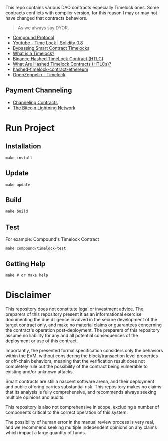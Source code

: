 This repo contains various DAO contracts especially Timelock ones. Some contracts conflicts with compiler version, for this reason I may or may not have changed that contracts behaviors.

> As we always say DYOR.

- [Compound Protocol](https://github.com/compound-finance/compound-protocol/blob/master/contracts/Timelock.sol "https://github.com/compound-finance/compound-protocol/blob/master/contracts/Timelock.sol")
- [Youtube - Time Lock | Solidity 0.8](https://www.youtube.com/watch?v=P1f2a5Ckjpg "https://www.youtube.com/watch?v=P1f2a5Ckjpg")
- [Bypassing Smart Contract Timelocks](https://blog.openzeppelin.com/bypassing-smart-contract-timelocks/ "https://blog.openzeppelin.com/bypassing-smart-contract-timelocks/")
- [What is a Timelock?](https://www.certik.com/resources/blog/Timelock "https://www.certik.com/resources/blog/Timelock")
- [Binance Hashed TimeLock Contract (HTLC)](https://academy.binance.com/en/glossary/hashed-timelock-contract "https://academy.binance.com/en/glossary/hashed-timelock-contract")
- [What Are Hashed Timelock Contracts (HTLCs)?](https://hackernoon.com/what-are-hashed-timelock-contracts-htlcs-application-in-lightning-network-payment-channels-14437eeb9345 "https://hackernoon.com/what-are-hashed-timelock-contracts-htlcs-application-in-lightning-network-payment-channels-14437eeb9345")
- [hashed-timelock-contract-ethereum](https://github.com/chatch/hashed-timelock-contract-ethereum "https://github.com/chatch/hashed-timelock-contract-ethereum")
- [OpenZeppelin - Timelock](https://docs.openzeppelin.com/contracts/4.x/api/governance#timelock "https://docs.openzeppelin.com/contracts/4.x/api/governance#timelock")

## Payment Channeling

- [Channeling Contracts](https://rusty.ozlabs.org/?p=467 "https://rusty.ozlabs.org/?p=467")
- [The Bitcoin Lightning Network](http://lightning.network/lightning-network-paper-DRAFT-0.5.pdf "http://lightning.network/lightning-network-paper-DRAFT-0.5.pdf")

# Run Project

## Installation

```shell
make install
```

## Update

```shell
make update
```

## Build

```shell
make build
```

## Test

For example:
Compound's Timelock Contract

```shell
make compound/timelock-test
```

## Getting Help

```shell
make # or make help
```

# Disclaimer

This repository does not constitute legal or investment advice. The preparers of this repository present it as an informational exercise documenting the due diligence involved in the secure development of the target contract only, and make no material claims or guarantees concerning the contract's operation post-deployment. The preparers of this repository assume no liability for any and all potential consequences of the deployment or use of this contract.

Importantly, the presented formal specification considers only the behaviors within the EVM, without considering the block/transaction level properties or off-chain behaviors, meaning that the verification result does not completely rule out the possibility of the contract being vulnerable to existing and/or unknown attacks.

Smart contracts are still a nascent software arena, and their deployment and public offering carries substantial risk. This repository makes no claims that its analysis is fully comprehensive, and recommends always seeking multiple opinions and audits.

This repository is also not comprehensive in scope, excluding a number of components critical to the correct operation of this system.

The possibility of human error in the manual review process is very real, and we recommend seeking multiple independent opinions on any claims which impact a large quantity of funds.
